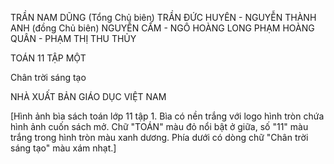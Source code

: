 TRẦN NAM DŨNG (Tổng Chủ biên)
TRẦN ĐỨC HUYÊN - NGUYỄN THÀNH ANH (đồng Chủ biên)
NGUYỄN CẨM - NGÔ HOÀNG LONG
PHẠM HOÀNG QUÂN - PHẠM THỊ THU THỦY

TOÁN
11
TẬP MỘT

Chân trời sáng tạo

NHÀ XUẤT BẢN GIÁO DỤC VIỆT NAM

[Hình ảnh bìa sách toán lớp 11 tập 1. Bìa có nền trắng với logo hình tròn chứa hình ảnh cuốn sách mở. Chữ "TOÁN" màu đỏ nổi bật ở giữa, số "11" màu trắng trong hình tròn màu xanh dương. Phía dưới có dòng chữ "Chân trời sáng tạo" màu xám nhạt.]
